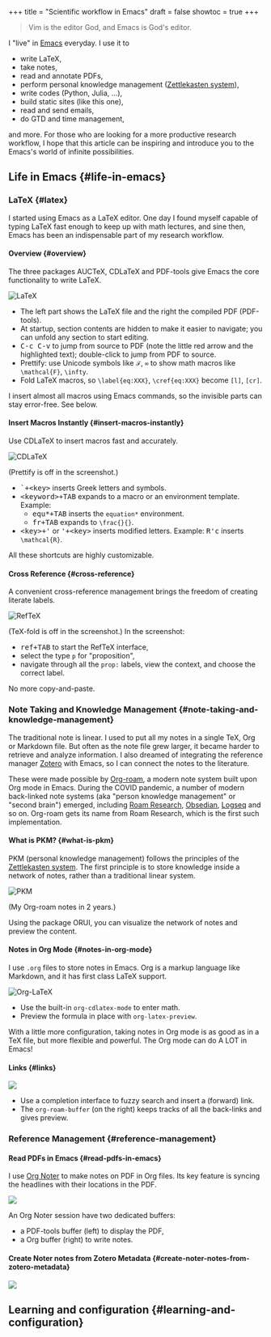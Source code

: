 +++
title = "Scientific workflow in Emacs"
draft = false
showtoc = true
+++

> Vim is the editor God, and Emacs is God's editor.

I "live" in [Emacs](https://www.gnu.org/software/emacs/) everyday. I use it to

-   write LaTeX,
-   take notes,
-   read and annotate PDFs,
-   perform personal knowledge management ([Zettlekasten system](https://en.wikipedia.org/wiki/Zettelkasten)),
-   write codes (Python, Julia, ...),
-   build static sites (like this one),
-   read and send emails,
-   do GTD and time management,

and more.
For those who are looking for a more productive research workflow,
I hope that this article can be inspiring and introduce you to the Emacs's world of infinite possibilities.


## Life in Emacs {#life-in-emacs}


### LaTeX {#latex}

I started using Emacs as a LaTeX editor. One day I found myself capable of typing LaTeX fast enough to keep up with math lectures, and sine then, Emacs has been an indispensable part of my research workflow.


#### Overview {#overview}

The three packages AUCTeX, CDLaTeX and PDF-tools give Emacs the core functionality to write LaTeX.

![LaTeX](./LaTeX.gif)

-   The left part shows the LaTeX file and the right the compiled PDF (PDF-tools).
-   At startup, section contents are hidden to make it easier to navigate; you can unfold any section to start editing.
-   <kbd>C-c C-v</kbd> to jump from source to PDF (note the little red arrow and the highlighted text); double-click to jump from PDF to source.
-   Prettify: use Unicode symbols like `ℱ`, `∞` to show math macros like `\mathcal{F}`, `\infty`.
-   Fold LaTeX macros, so `\label{eq:XXX}`, `\cref{eq:XXX}` become `[l]`, `[cr]`.

I insert almost all macros using Emacs commands, so the invisible parts can stay error-free. See below.


#### Insert Macros Instantly {#insert-macros-instantly}

Use CDLaTeX to insert macros fast and accurately.

![CDLaTeX](./CDLaTeX.gif)

(Prettify is off in the screenshot.)

-   <kbd>\`+&lt;key&gt;</kbd> inserts Greek letters and symbols.
-   <kbd>&lt;keyword&gt;+TAB</kbd> expands to a macro or an environment template. Example:
    -   <kbd>equ*+TAB</kbd> inserts the `equation*` environment.
    -   <kbd>fr+TAB</kbd> expands to `\frac{}{}`.
-   <kbd>&lt;key&gt;+'</kbd> or <kbd>'+&lt;key&gt;</kbd> inserts modified letters. Example: <kbd>R'c</kbd> inserts `\mathcal{R}`.

All these shortcuts are highly customizable.


#### Cross Reference {#cross-reference}

A convenient cross-reference management brings the freedom of creating literate labels.

![RefTeX](./RefTeX.gif)

(TeX-fold is off in the screenshot.)
In the screenshot:

-   <kbd>ref+TAB</kbd> to start the RefTeX interface,
-   select the type `p` for "proposition",
-   navigate through all the `prop:` labels, view the context, and choose the correct label.

No more copy-and-paste.


### Note Taking and Knowledge Management {#note-taking-and-knowledge-management}

The traditional note is linear. I used to put all my notes in a single TeX, Org or Markdown file. But often as the note file  grew larger, it became harder to retrieve and analyze information. I also dreamed of integrating the reference manager [Zotero](https://www.zotero.org/) with Emacs, so I can connect the notes to the literature.

These were made possible by [Org-roam](https://www.orgroam.com/), a modern note system built upon Org mode in Emacs. During the COVID pandemic, a number of modern back-linked note systems (aka "person knowledge management" or "second brain") emerged, including [Roam Research](https://roamresearch.com/), [Obsedian](https://obsidian.md/), [Logseq](https://logseq.com/) and so on. Org-roam gets its name from Roam Research, which is the first such implementation.


#### What is PKM? {#what-is-pkm}

PKM (personal knowledge management) follows the principles of the [Zettlekasten system](https://en.wikipedia.org/wiki/Zettelkasten).
The first principle is to store knowledge inside a network of notes, rather than a traditional linear system.

![PKM](./PKM-small.gif)

(My Org-roam notes in 2 years.)

Using the package ORUI, you can visualize the network of notes and preview the content.


#### Notes in Org Mode {#notes-in-org-mode}

I use `.org` files to store notes in Emacs. Org is a markup language like Markdown, and it has first class LaTeX support.

![Org-LaTeX](./Org-LaTeX.gif)

-   Use the built-in `org-cdlatex-mode` to enter math.
-   Preview the formula in place with `org-latex-preview`.

With a little more configuration, taking notes in Org mode is as good as in a TeX file, but more flexible and powerful. The Org mode can do A LOT in Emacs!


#### Links {#links}

![](./Roam-note.gif)

-   Use a completion interface to fuzzy search and insert a (forward) link.
-   The `org-roam-buffer` (on the right) keeps tracks of all the back-links and gives preview.


### Reference Management {#reference-management}


#### Read PDFs in Emacs {#read-pdfs-in-emacs}

I use [Org Noter](https://github.com/weirdNox/org-noter) to make notes on PDF in Org files. Its key feature is syncing the headlines with their locations in the PDF.

![](./Org-noter-small.gif)

An Org Noter session have two dedicated buffers:

-   a PDF-tools buffer (left) to display the PDF,
-   a Org buffer (right) to write notes.


#### Create Noter notes from Zotero Metadata {#create-noter-notes-from-zotero-metadata}

![](./roam-ref.gif)


## Learning and configuration {#learning-and-configuration}
